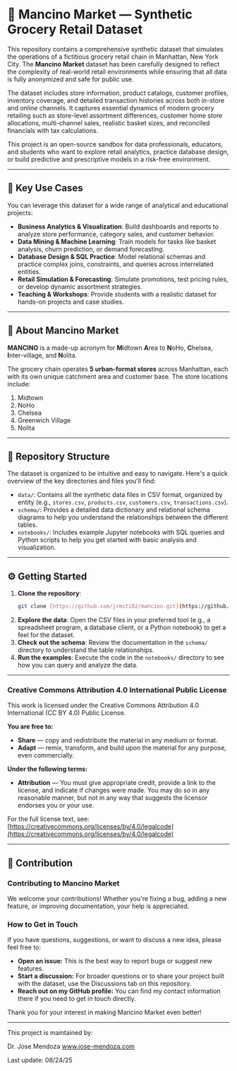 # 🛒 Mancino Market — Synthetic Grocery Retail Dataset

This repository contains a comprehensive synthetic dataset that simulates the operations of a fictitious grocery retail chain in Manhattan, New York City. The **Mancino Market** dataset has been carefully designed to reflect the complexity of real-world retail environments while ensuring that all data is fully anonymized and safe for public use.

The dataset includes store information, product catalogs, customer profiles, inventory coverage, and detailed transaction histories across both in-store and online channels. It captures essential dynamics of modern grocery retailing such as store-level assortment differences, customer home store allocations, multi-channel sales, realistic basket sizes, and reconciled financials with tax calculations.

This project is an open-source sandbox for data professionals, educators, and students who want to explore retail analytics, practice database design, or build predictive and prescriptive models in a risk-free environment.

---

## 🚀 Key Use Cases

You can leverage this dataset for a wide range of analytical and educational projects:

* **Business Analytics & Visualization**: Build dashboards and reports to analyze store performance, category sales, and customer behavior.
* **Data Mining & Machine Learning**: Train models for tasks like basket analysis, churn prediction, or demand forecasting.
* **Database Design & SQL Practice**: Model relational schemas and practice complex joins, constraints, and queries across interrelated entities.
* **Retail Simulation & Forecasting**: Simulate promotions, test pricing rules, or develop dynamic assortment strategies.
* **Teaching & Workshops**: Provide students with a realistic dataset for hands-on projects and case studies.

---

## 🌆 About Mancino Market

**MANCINO** is a made-up acronym for **M**idtown **A**rea to **N**oHo, **C**helsea, **I**nter-village, and **N**olita.

The grocery chain operates **5 urban-format stores** across Manhattan, each with its own unique catchment area and customer base. The store locations include:

1.  Midtown
2.  NoHo
3.  Chelsea
4.  Greenwich Village
5.  Nolita

---

## 📂 Repository Structure

The dataset is organized to be intuitive and easy to navigate. Here's a quick overview of the key directories and files you'll find:

* `data/`: Contains all the synthetic data files in CSV format, organized by entity (e.g., `stores.csv`, `products.csv`, `customers.csv`, `transactions.csv`).
* `schema/`: Provides a detailed data dictionary and relational schema diagrams to help you understand the relationships between the different tables.
* `notebooks/`: Includes example Jupyter notebooks with SQL queries and Python scripts to help you get started with basic analysis and visualization.

---

## ⚙️ Getting Started

1.  **Clone the repository**:
    ```bash
    git clone [https://github.com/jrmst102/mancino.git](https://github.com/your-username/mancino.git)
    ```
2.  **Explore the data**: Open the CSV files in your preferred tool (e.g., a spreadsheet program, a database client, or a Python notebook) to get a feel for the dataset.
3.  **Check out the schema**: Review the documentation in the `schema/` directory to understand the table relationships.
4.  **Run the examples**: Execute the code in the `notebooks/` directory to see how you can query and analyze the data.

---

### Creative Commons Attribution 4.0 International Public License

This work is licensed under the Creative Commons Attribution 4.0 International (CC BY 4.0) Public License.

**You are free to:**

* **Share** — copy and redistribute the material in any medium or format.
* **Adapt** — remix, transform, and build upon the material for any purpose, even commercially.

**Under the following terms:**

* **Attribution** — You must give appropriate credit, provide a link to the license, and indicate if changes were made. You may do so in any reasonable manner, but not in any way that suggests the licensor endorses you or your use.

For the full license text, see: [https://creativecommons.org/licenses/by/4.0/legalcode](https://creativecommons.org/licenses/by/4.0/legalcode)

---

## 🤝 Contribution

### Contributing to Mancino Market

We welcome your contributions! Whether you're fixing a bug, adding a new feature, or improving documentation, your help is appreciated.

### How to Get in Touch

If you have questions, suggestions, or want to discuss a new idea, please feel free to:

* **Open an issue:** This is the best way to report bugs or suggest new features.
* **Start a discussion:** For broader questions or to share your project built with the dataset, use the Discussions tab on this repository.
* **Reach out on my GitHub profile:** You can find my contact information there if you need to get in touch directly.

Thank you for your interest in making Mancino Market even better!

---

This project is maintained by:

Dr. Jose Mendoza
www.jose-mendoza.com

Last update: 08/24/25

